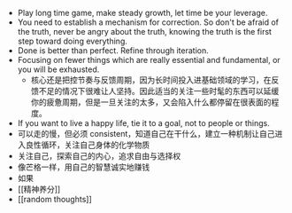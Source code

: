 - Play long time game, make steady growth, let time be your leverage.
- You need to establish a mechanism for correction. So don't be afraid of the truth, never be angry about the truth, knowing the truth is the first step toward doing everything.
- Done is better than perfect. Refine through iteration.
- Focusing on fewer things which are really essential and fundamental, or you will be exhausted.
	- 核心还是把控节奏与反馈周期，因为长时间投入进基础领域的学习，在反馈不足的情况下很难让人坚持。因此适当的关注一些时髦的东西可以延缓你的疲惫周期，但是一旦关注的太多，又会陷入什么都停留在很表面的程度。
- If you want to live a happy life, tie it to a goal, not to people or things.
- 可以走的慢，但必须 consistent，知道自己在干什么，建立一种机制让自己进入良性循环，关注自己身体的化学物质
- 关注自己，探索自己的内心，追求自由与选择权
- 像芒格一样，用自己的智慧诚实地赚钱
- 如果
- [[精神养分]]
- [[random thoughts]]